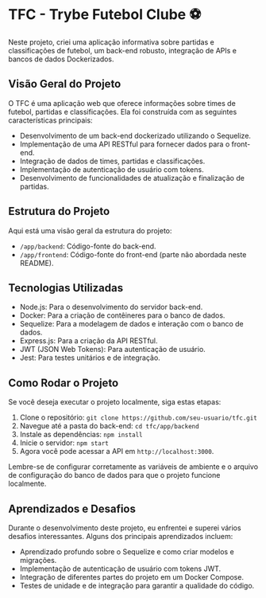 # TFC - Trybe Futebol Clube ⚽

Neste projeto, criei uma aplicação informativa sobre partidas e classificações de futebol, um back-end robusto, integração de APIs e bancos de dados Dockerizados.

## Visão Geral do Projeto

O TFC é uma aplicação web que oferece informações sobre times de futebol, partidas e classificações. Ela foi construída com as seguintes características principais:

- Desenvolvimento de um back-end dockerizado utilizando o Sequelize.
- Implementação de uma API RESTful para fornecer dados para o front-end.
- Integração de dados de times, partidas e classificações.
- Implementação de autenticação de usuário com tokens.
- Desenvolvimento de funcionalidades de atualização e finalização de partidas.

## Estrutura do Projeto

Aqui está uma visão geral da estrutura do projeto:

- `/app/backend`: Código-fonte do back-end.
- `/app/frontend`: Código-fonte do front-end (parte não abordada neste README).

## Tecnologias Utilizadas

- Node.js: Para o desenvolvimento do servidor back-end.
- Docker: Para a criação de contêineres para o banco de dados.
- Sequelize: Para a modelagem de dados e interação com o banco de dados.
- Express.js: Para a criação da API RESTful.
- JWT (JSON Web Tokens): Para autenticação de usuário.
- Jest: Para testes unitários e de integração.

## Como Rodar o Projeto

Se você deseja executar o projeto localmente, siga estas etapas:

1. Clone o repositório: `git clone https://github.com/seu-usuario/tfc.git`
2. Navegue até a pasta do back-end: `cd tfc/app/backend`
3. Instale as dependências: `npm install`
4. Inicie o servidor: `npm start`
5. Agora você pode acessar a API em `http://localhost:3000`.

Lembre-se de configurar corretamente as variáveis de ambiente e o arquivo de configuração do banco de dados para que o projeto funcione localmente.

## Aprendizados e Desafios

Durante o desenvolvimento deste projeto, eu enfrentei e superei vários desafios interessantes. Alguns dos principais aprendizados incluem:

- Aprendizado profundo sobre o Sequelize e como criar modelos e migrações.
- Implementação de autenticação de usuário com tokens JWT.
- Integração de diferentes partes do projeto em um Docker Compose.
- Testes de unidade e de integração para garantir a qualidade do código.

